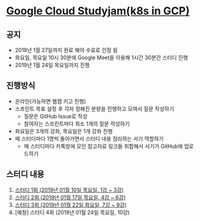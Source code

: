 # [Google Cloud Studyjam(k8s in GCP)](https://www.qwiklabs.com/quests/29)

## 공지

- 2019년 1월 27일까지 완료 해야 수료로 인정 됨
- 화요일, 목요일 10시 30분에 Google Meet을 이용해 1시간 30분간 스터디 진행
- 2019년 1월 24일 목요일까지 진행

## 진행방식

- 온라인(가능하면 웹캠 키고 진행)
- 스프린트 목표 설정 후 각자 정해진 분량을 진행하고 모여서 질문 작성하기
  - 질문은 GitHub Issue로 작성
  - 참여자는 스프린트마다 최소 1개의 질문 작성하기
- 화요일은 3개의 강좌, 목요일은 1개 강좌 진행
- 매 스터디마다 1명씩 돌아가면서 스터디 내용 정리하는 서기 역할하기
  - 매 스터디마다 카톡방에 모인 참고자료 링크들 취합해서 서기가 GitHub에 업로드하기

## 스터디 내용

1. [스터디 1회 (2019년 01월 10일 목요일, 1강 ~ 3강)](./contents/1.md)
2. [스터디 2회 (2019년 01월 17일 목요일, 4강 ~ 6강)](./contents/2.md)
3. [스터디 3회 (2019년 01월 22일 화요일, 7강 ~ 9강)](./contents/3.md)
4. [예정] 스터디 4회 (2019년 01월 24일 목요일, 10강)
